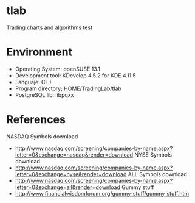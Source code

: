 # tlab
Trading charts and algorithms test
# Environment
* Operating System: openSUSE 13.1
* Development tool: KDevelop 4.5.2 for KDE 4.11.5
* Languaje: C++
* Program directory; HOME/TradingLab/tlab
* PostgreSQL lib: libpqxx
# References
 NASDAQ Symbols download
* http://www.nasdaq.com/screening/companies-by-name.aspx?letter=0&exchange=nasdaq&render=download
 NYSE Symbols download
* http://www.nasdaq.com/screening/companies-by-name.aspx?letter=0&exchange=nyse&render=download
 ALL Symbols download
* http://www.nasdaq.com/screening/companies-by-name.aspx?letter=0&exchange=all&render=download
Gummy stuff
* http://www.financialwisdomforum.org/gummy-stuff/gummy_stuff.htm


